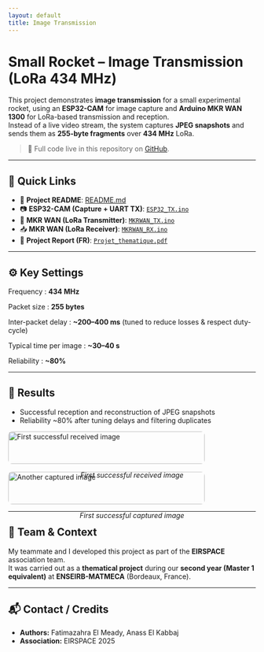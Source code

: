 ```yaml
---
layout: default
title: Image Transmission
---
```


# Small Rocket – Image Transmission (LoRa 434 MHz)

This project demonstrates **image transmission** for a small experimental rocket, using an **ESP32-CAM** for image capture and **Arduino MKR WAN 1300** for LoRa-based transmission and reception.  
Instead of a live video stream, the system captures **JPEG snapshots** and sends them as **255-byte fragments** over **434 MHz** LoRa.

> 🔗 Full code live in this repository on [GitHub](https://github.com/fizera-gi/TX_RX_esp32CAM_MKRWAN).

---

## 🚀 Quick Links
- 📄 **Project README**: [README.md](./README.md)  
- 📷 **ESP32-CAM (Capture + UART TX)**: [`ESP32_TX.ino`](./ESP32_TX.ino)  
- 📡 **MKR WAN (LoRa Transmitter)**: [`MKRWAN_TX.ino`](./MKRWAN_TX.ino)  
- 📥 **MKR WAN (LoRa Receiver)**: [`MKRWAN_RX.ino`](./MKRWAN_RX.ino)  
- 🧾 **Project Report (FR)**: [`Projet_thematique.pdf`](./Projet_thematique.pdf)

---

## ⚙️ Key Settings


Frequency            :   **434 MHz** 

Packet size          :  **255 bytes** 

Inter-packet delay   :  **~200–400 ms** (tuned to reduce losses & respect duty-cycle) 

Typical time per image : **~30–40 s** 

Reliability            : **~80%** 

---

## 📸 Results

- Successful reception and reconstruction of JPEG snapshots  
- Reliability ~80% after tuning delays and filtering duplicates  

<div style="display:flex; gap:16px; flex-wrap:wrap;">
  <div style="flex:1; min-width:280px;">
    <img src="{{ '/assets/first_successful_pic.jpg' | relative_url }}" alt="First successful received image" style="width:100%; max-width:400px; border-radius:8px;">
    <p align="center"><em>First successful received image</em></p>
  </div>
  <div style="flex:1; min-width:280px;">
    <img src="{{ '/assets/photo_receiverd1.jpg' | relative_url }}" alt="Another captured image" style="width:100%; max-width:400px; border-radius:8px;">
    <p align="center"><em>First successful captured image</em></p>
  </div>
</div>

---

## 👥 Team & Context
My teammate and I developed this project as part of the **EIRSPACE** association team.  
It was carried out as a **thematical project** during our **second year (Master 1 equivalent)** at **ENSEIRB-MATMECA** (Bordeaux, France).

---

## 📬 Contact / Credits
- **Authors:** Fatimazahra El Meady, Anass El Kabbaj  
- **Association:** EIRSPACE 2025
